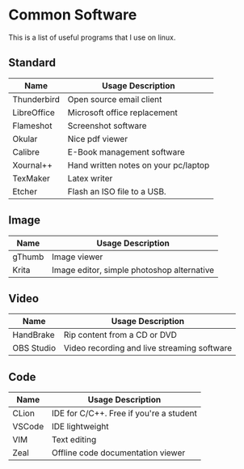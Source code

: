 # Common Software
This is a list of useful programs that I use on linux.


## Standard
Name        |  Usage Description
----------- | ------------------------------------
Thunderbird | Open source email client
LibreOffice | Microsoft office replacement
Flameshot   | Screenshot software
Okular      | Nice pdf viewer
Calibre     | E-Book management software
Xournal++   | Hand written notes on your pc/laptop
TexMaker    | Latex writer
Etcher      | Flash an ISO file to a USB.

## Image
Name      |  Usage Description
--------- | ------------------------------------------
gThumb    | Image viewer
Krita     | Image editor, simple photoshop alternative


## Video
Name       |  Usage Description
---------- | -------------------------------------------
HandBrake  | Rip content from a CD or DVD
OBS Studio | Video recording and live streaming software


## Code
Name      |  Usage Description
--------- | ---------------------------------------
CLion     | IDE for C/C++. Free if you're a student
VSCode    | IDE lightweight
VIM       | Text editing
Zeal      | Offline code documentation viewer
